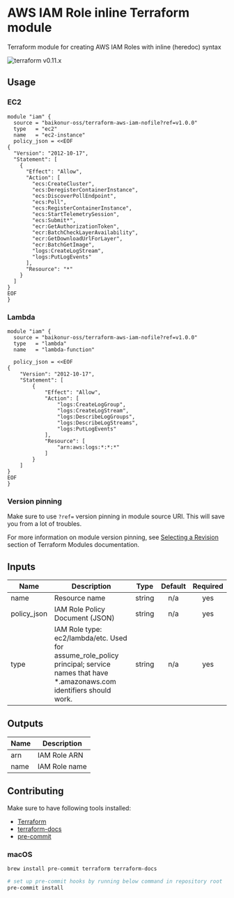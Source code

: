 # AWS IAM Role inline Terraform module

Terraform module for creating AWS IAM Roles with inline (heredoc) syntax

![terraform v0.11.x](https://img.shields.io/badge/terraform-v0.11.x-brightgreen.svg)

## Usage

### EC2
```HCL
module "iam" {
  source = "baikonur-oss/terraform-aws-iam-nofile?ref=v1.0.0"
  type   = "ec2"
  name   = "ec2-instance"
  policy_json = <<EOF
{
  "Version": "2012-10-17",
  "Statement": [
    {
      "Effect": "Allow",
      "Action": [
        "ecs:CreateCluster",
        "ecs:DeregisterContainerInstance",
        "ecs:DiscoverPollEndpoint",
        "ecs:Poll",
        "ecs:RegisterContainerInstance",
        "ecs:StartTelemetrySession",
        "ecs:Submit*",
        "ecr:GetAuthorizationToken",
        "ecr:BatchCheckLayerAvailability",
        "ecr:GetDownloadUrlForLayer",
        "ecr:BatchGetImage",
        "logs:CreateLogStream",
        "logs:PutLogEvents"
      ],
      "Resource": "*"
    }
  ]
}
EOF
}
```

### Lambda
```HCL
module "iam" {
  source = "baikonur-oss/terraform-aws-iam-nofile?ref=v1.0.0"
  type   = "lambda"
  name   = "lambda-function"

  policy_json = <<EOF
{
    "Version": "2012-10-17",
    "Statement": [
        {
            "Effect": "Allow",
            "Action": [
                "logs:CreateLogGroup",
                "logs:CreateLogStream",
                "logs:DescribeLogGroups",
                "logs:DescribeLogStreams",
                "logs:PutLogEvents"
            ],
            "Resource": [
                "arn:aws:logs:*:*:*"
            ]
        }
    ]
}
EOF
}
```

### Version pinning
Make sure to use `?ref=` version pinning in module source URI.
This will save you from a lot of troubles.

For more information on module version pinning, see [Selecting a Revision](https://www.terraform.io/docs/modules/sources.html#selecting-a-revision) section of Terraform Modules documentation.


<!-- Documentation below is generated by pre-commit, do not overwrite manually -->
<!-- BEGINNING OF PRE-COMMIT-TERRAFORM DOCS HOOK -->
## Inputs

| Name | Description | Type | Default | Required |
|------|-------------|:----:|:-----:|:-----:|
| name | Resource name | string | n/a | yes |
| policy\_json | IAM Role Policy Document (JSON) | string | n/a | yes |
| type | IAM Role type: ec2/lambda/etc. Used for assume_role_policy principal; service names that have *.amazonaws.com identifiers should work. | string | n/a | yes |

## Outputs

| Name | Description |
|------|-------------|
| arn | IAM Role ARN |
| name | IAM Role name |

<!-- END OF PRE-COMMIT-TERRAFORM DOCS HOOK -->

## Contributing

Make sure to have following tools installed:
- [Terraform](https://www.terraform.io/)
- [terraform-docs](https://github.com/segmentio/terraform-docs)
- [pre-commit](https://pre-commit.com/)

### macOS
```bash
brew install pre-commit terraform terraform-docs

# set up pre-commit hooks by running below command in repository root
pre-commit install
```
